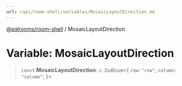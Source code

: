 ```yaml
---
url: /api/room-shell/variables/MosaicLayoutDirection.md
---
```

[@sqlrooms/room-shell](../index.md) / MosaicLayoutDirection

# Variable: MosaicLayoutDirection

> `const` **MosaicLayoutDirection**: `z.ZodEnum`<{ `row`: `"row"`; `column`: `"column"`; }>
